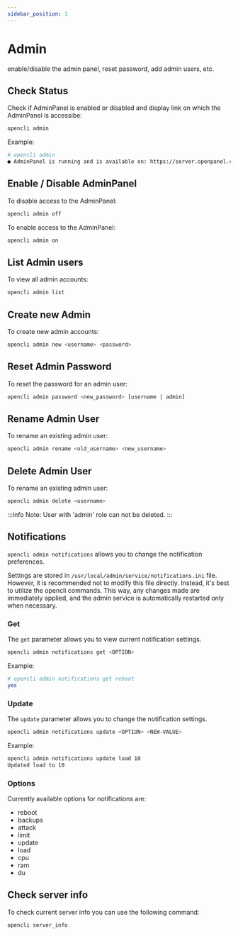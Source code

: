 ```yaml
---
sidebar_position: 1
---
```


# Admin

enable/disable the admin panel, reset password, add admin users, etc.

## Check Status

Check if AdminPanel is enabled or disabled and display link on which the AdminPanel is accessibe:

```bash
opencli admin
```

Example:
```bash
# opencli admin
● AdminPanel is running and is available on: https://server.openpanel.co:2087/
```

## Enable / Disable AdminPanel

To disable access to the AdminPanel:

```bash
opencli admin off
```

To enable access to the AdminPanel:

```bash
opencli admin on
```
## List Admin users

To view all admin accounts:

```bash
opencli admin list
```

## Create new Admin

To create new admin accounts:

```bash
opencli admin new <username> <password>
```
## Reset Admin Password

To reset the password for an admin user:

```bash
opencli admin password <new_password> [username | admin]
```

## Rename Admin User

To rename an existing admin user:

```bash
opencli admin rename <old_username> <new_username>
```

## Delete Admin User

To rename an existing admin user:

```bash
opencli admin delete <username>
```

:::info
Note: User with 'admin' role can not be deleted.
:::

## Notifications

`opencli admin notifications` allows you to change the notification preferences.

Settings are stored in `/usr/local/admin/service/notifications.ini` file. However, it is recommended not to modify this file directly. Instead, it's best to utilize the opencli commands. This way, any changes made are immediately applied, and the admin service is automatically restarted only when necessary.

### Get

The `get` parameter allows you to view current notification settings.

```bash
opencli admin notifications get <OPTION>
```

Example:

```bash
# opencli admin notifications get reboot
yes
```

### Update

The `update` parameter allows you to change the notification settings.


```bash
opencli admin notifications update <OPTION> <NEW-VALUE>
```

Example:
```bash
opencli admin notifications update load 10
Updated load to 10
```

### Options

Currently available options for notifications are:

- reboot
- backups
- attack
- limit
- update
- load
- cpu
- ram
- du

## Check server info

To check current server info you can use the following command:

```bash
opencli server_info 
```
